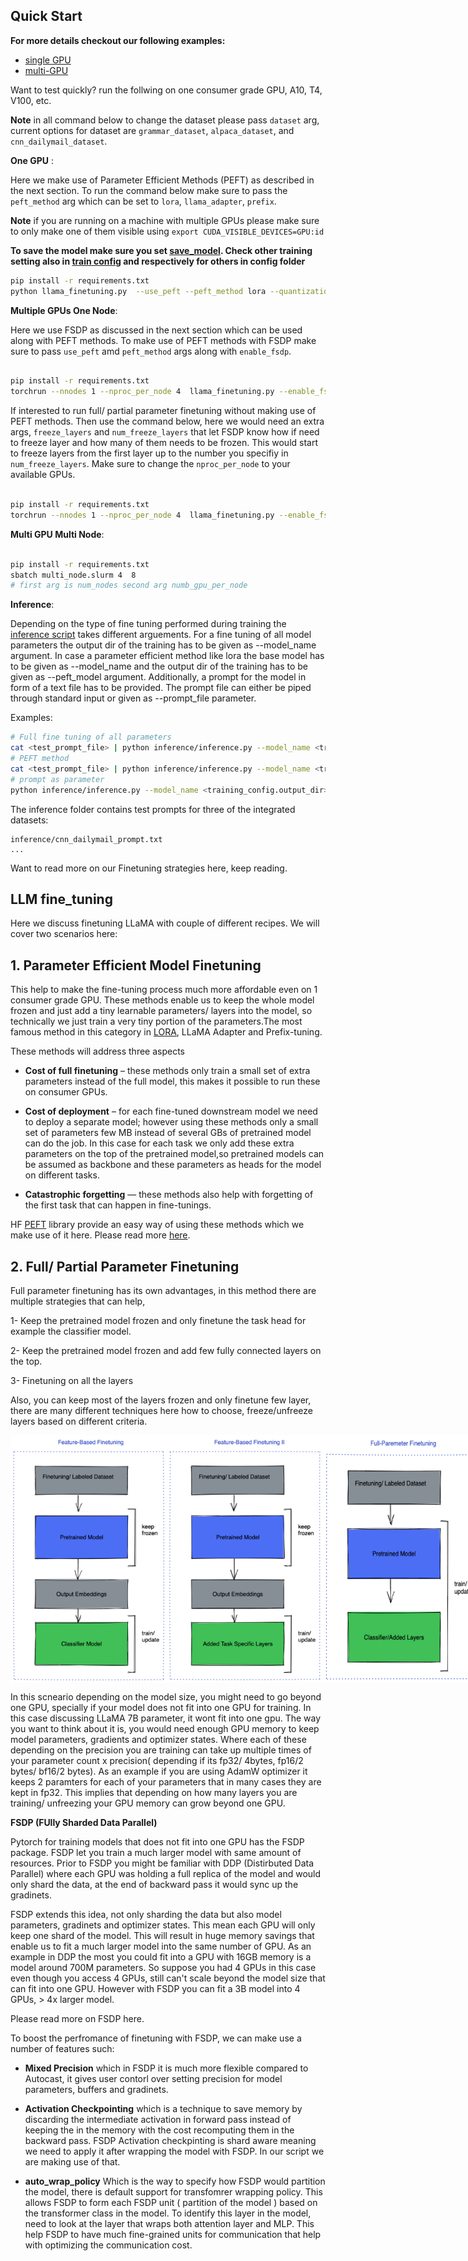
## Quick Start

**For more details checkout our following examples:**

* [single GPU](./examples/single_gpu.md)
* [multi-GPU](./examples/mutli_gpu.md) 


Want to test quickly? run the follwing on one consumer grade GPU, A10, T4, V100, etc.

**Note** in all command below to change the dataset please pass `dataset` arg, current options for dataset are `grammar_dataset`, `alpaca_dataset`, and `cnn_dailymail_dataset`.

**One GPU** :

Here we make use of Parameter Efficient Methods (PEFT) as described in the next section. To run the command below make sure to pass the `peft_method` arg which can be set to `lora`, `llama_adapter`, `prefix`.

**Note** if you are running on a machine with multiple GPUs please make sure to only make one of them visible using `export CUDA_VISIBLE_DEVICES=GPU:id`

**To save the model make sure you set [save_model](configs/training.py). Check other training setting also in [train config](configs/training.py) and respectively for others in config folder**

```bash
pip install -r requirements.txt
python llama_finetuning.py  --use_peft --peft_method lora --quantization 

```


**Multiple GPUs One Node**:

Here we use FSDP as discussed in the next section which can be used along with PEFT methods. To make use of PEFT methods with FSDP make sure to pass `use_peft` amd `peft_method` args along with `enable_fsdp`.

```bash

pip install -r requirements.txt
torchrun --nnodes 1 --nproc_per_node 4  llama_finetuning.py --enable_fsdp --use_peft --peft_method lora

```

If interested to run full/ partial parameter finetuning without making use of PEFT methods. Then use the command below, here we would need an extra args, `freeze_layers` and `num_freeze_layers` that let FSDP know how if need to freeze layer and how many of them needs to be frozen. This would start to freeze layers from the first layer up to the number you specifiy in `num_freeze_layers`. Make sure to change the `nproc_per_node` to your available GPUs.

```bash

pip install -r requirements.txt
torchrun --nnodes 1 --nproc_per_node 4  llama_finetuning.py --enable_fsdp --freeze_layers --num_freeze_layers 30

```

**Multi GPU Multi Node**:

```bash

pip install -r requirements.txt
sbatch multi_node.slurm 4  8
# first arg is num_nodes second arg numb_gpu_per_node

```

**Inference**:

Depending on the type of fine tuning performed during training the [inference script](inference.py) takes different arguements.
For a fine tuning of all model parameters the output dir of the training has to be given as --model_name argument.
In case a parameter efficient method like lora the base model has to be given as --model_name and the output dir of the training has to be given as --peft_model argument.
Additionally, a prompt for the model in form of a text file has to be provided. The prompt file can either be piped through standard input or given as --prompt_file parameter.

Examples:
 ```bash
# Full fine tuning of all parameters
cat <test_prompt_file> | python inference/inference.py --model_name <training_config.output_dir>
# PEFT method
cat <test_prompt_file> | python inference/inference.py --model_name <training_config.model_name> --peft_model <training_config.output_dir>
# prompt as parameter
python inference/inference.py --model_name <training_config.output_dir> --prompt_file <test_prompt_file>
 ``` 
The inference folder contains test prompts for three of the integrated datasets:
```
inference/cnn_dailymail_prompt.txt
...
```

Want to read more on our Finetuning strategies here, keep reading.


## LLM fine_tuning

Here we discuss finetuning LLaMA with couple of different recipes. We will cover two scenarios here:


## 1. **Parameter Efficient Model Finetuning** 
 This help to make the fine-tuning process much more affordable even on 1 consumer grade GPU. These methods enable us to keep the whole model frozen and just add a tiny learnable parameters/ layers into the model, so technically we just train a very tiny portion of the parameters.The most famous method in this category in [LORA](https://arxiv.org/pdf/2106.09685.pdf), LLaMA Adapter and Prefix-tuning. 


These methods will address three aspects


- **Cost of full finetuning** – these methods only train a small set of extra parameters instead of the full model, this makes it possible to run these on consumer GPUs.

- **Cost of deployment** – for each fine-tuned downstream model we need to deploy a separate model; however using these methods only a small set of parameters few MB instead of several GBs of pretrained model can do the job. In this case for each task we only add these extra parameters on the top of the pretrained model,so pretrained models can be assumed as backbone and these parameters as heads for the model on different tasks.

- **Catastrophic forgetting** — these methods also help with forgetting of the first task that can happen in fine-tunings.

HF [PEFT](https://github.com/huggingface/peft) library provide an easy way of using these methods which we make use of it here. Please read more [here](https://huggingface.co/blog/peft). 



## 2. **Full/ Partial Parameter Finetuning**

Full parameter finetuning has its own advantages, in this method there are multiple strategies that can help,

1-  Keep the pretrained model frozen and only finetune the task head for example the classifier model.


2- Keep the pretrained model frozen and add few fully connected layers on the top.


3- Finetuning on all the layers

Also, you can keep most of the layers frozen and only finetune few layer, there are many different techniques here how to choose, freeze/unfreeze layers based on different criteria.

<div style="display: flex;">
    <img src="docs/feature-based_FN.png" alt="Image 1" width="250" />
    <img src="docs/Feature-based-FN-2.png" alt="Image 2" width="250" />
    <img src="docs/full-param-FN.png" alt="Image 3" width="250" />
</div>


In this scneario depending on the model size, you might need to go beyond one GPU, specially if your model does not fit into one GPU for training. In this case discussing LLaMA 7B parameter, it wont fit into one gpu. The way you want to think about it is, you would need enough GPU memory to keep model parameters, gradients and optimizer states. Where each of these depending on the precision you are training can take up multiple times of your parameter count x precision( depending if its fp32/ 4bytes, fp16/2 bytes/ bf16/2 bytes). As an example if you are using AdamW optimizer it keeps 2 paramters for each of your parameters that in many cases they are kept in fp32. This implies that depending on how many layers you are training/ unfreezing your GPU memory can grow beyond one GPU. 

**FSDP (FUlly Sharded Data Parallel)**


Pytorch for training models that does not fit into one GPU has the FSDP package. FSDP let you train a much larger model with same amount of resources. Prior to FSDP you might be familiar with DDP (Distirbuted Data Parallel) where each GPU was holding a full replica of the model and would only shard the data, at the end of backward pass it would sync up the gradinets. 

FSDP extends this idea, not only sharding the data but also model parameters, gradinets and optimizer states. This mean each GPU will only keep one shard of the model. This will result in huge memory savings that enable us to fit a much larger model into the same number of GPU. As an example in DDP the most you could fit into a GPU with 16GB memory is a model around 700M parameters. So suppose you had 4 GPUs in this case even though you access 4 GPUs, still can't scale beyond the model size that can fit into one GPU. However with FSDP you can fit a 3B model into 4 GPUs, > 4x larger model.


Please read more on FSDP here.


To boost the perfromance of finetuning with FSDP, we can make use a number of features such:

- **Mixed Precision** which in FSDP it is much more flexible compared to Autocast, it gives user contorl over setting precision for model parameters, buffers and gradinets. 

- **Activation Checkpointing**  which is a technique to save memory by discarding the intermediate activation in forward pass instead of keeping the in the memory with the cost recomputing them in the backward pass. FSDP Activation checkpinting is shard aware meaning we need to apply it after wrapping the model with FSDP. In our script we are making use of that.

- **auto_wrap_policy** Which is the way to specify how FSDP would partition the model, there is default support for transfomrer wrapping policy. This allows FSDP to form each FSDP unit ( partition of the  model ) based on the transformer class in the model. To identify this layer in the model, need to look at the layer that wraps both attention layer and  MLP. This help FSDP to have much fine-grained units for communication that help with optimizing the communication cost.




